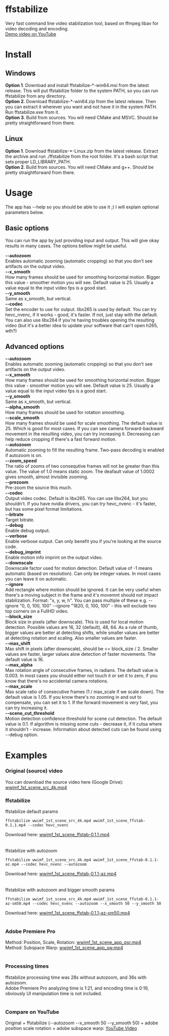 # ffstabilize
Very fast command line video stabilization tool, based on ffmpeg libav for video decoding and encoding.  
[Demo video on YouTube](https://youtu.be/pfKWAo2nPJU)

# Install
## Windows
<b>Option 1</b>. Download and install ffstabilize-\*-win64.msi from the latest release. This will put ffstabilize folder to the system PATH, so you can run ffstabilize from any directory.\
<b>Option 2</b>. Download ffstabilize-\*-win64.zip from the latest release. Then you can extract it wherever you want and not have it in the system PATH. Run ffstabilize.exe from it.\
<b>Option 3</b>. Build from sources. You will need CMake and MSVC. Should be pretty straightforward from there.

## Linux
<b>Option 1</b>. Download ffstabilize-\*-Linux.zip from the latest release. Extract the archive and run ./ffstabilize from the root folder. It's a bash script that sets proper LD_LIBRARY_PATH.\
<b>Option 2</b>. Build from sources. You will need CMake and g++. Should be pretty straightforward from there.

# Usage
The app has --help so you should be able to use it ;) I will explain optional parameters below.

## Basic options
You can run the app by just providing input and output. This will give okay results in many cases. The options bellow might be useful.

<dt><b>--autozoom</b></dt>
Enables automatic zooming (automatic cropping) so that you don't see artifacts on the output video.

<dt><b>--x_smooth</b></dt>
How many frames should be used for smoothing horizontal motion. Bigger this value - smoother motion you will see. Default value is 25. Usually a value equal to the input video fps is a good start.
<dt><b>--y_smooth</b></dt>
Same as x_smooth, but vertical.

<dt><b>--codec</b></dt>
Set the encoder to use for output. libx265 is used by default. You can try hevc_nvenc, if it works - good, it's faster. If not, just stay with the default. You can also use libx264 if you're having troubles opening the resulting video (but it's a better idea to update your software that can't open h265, wth?)

## Advanced options
<dt><b>--autozoom</b></dt>
Enables automatic zooming (automatic cropping) so that you don't see artifacts on the output video.

<dt><b>--x_smooth</b></dt>
How many frames should be used for smoothing horizontal motion. Bigger this value - smoother motion you will see. Default value is 25. Usually a value equal to the input video fps is a good start.
<dt><b>--y_smooth</b></dt>
Same as x_smooth, but vertical.
<dt><b>--alpha_smooth</b></dt>
How many frames should be used for rotation smoothing.
<dt><b>--scale_smooth</b></dt>
How many frames should be used for scale smoothing. The default value is 25. Which is good for most cases. If you can see camera forward-backward movement in the resulting video, you can try increasing it. Decreasing can help reduce cropping if there's a fast forward motion.

<dt><b>--autozoom</b></dt>
Automatic zooming to fill the resulting frame. Two-pass decoding is enabled if autozoom is on.
<dt><b>--zoom_speed</b></dt>
The ratio of zooms of two consequtive frames will not be greater than this value. The value of 1.0 means static zoom. The deafault value of 1.0002 gives smooth, almost invisible zooming.
<dt><b>--prezoom</b></dt>
Pre-zoom the source this much.

<dt><b>--codec</b></dt>
Output video codec. Default is libx265. You can use libx264, but you shouldn't. If you have nvidia drivers, you can try hevc_nvenc - it's faster, but has some pixel format limitations.
<dt><b>--bitrate</b></dt>
Target bitrate.

<dt><b>--debug</b></dt>
Enable debug output.
<dt><b>--verbose</b></dt>
Enable verbose output. Can only benefit you if you're looking at the source code.
<dt><b>--debug_imprint</b></dt>
Enable motion info imprint on the output video.

<dt><b>--downscale</b></dt>
Downscale factor used for motion detection. Default value of -1 means automatic (based on resolution). Can only be integer values. In most cases you can leave it on automatic.

<dt><b>--ignore</b></dt>
Add rectangle where motion should be ignored. It can be very useful when there's a moving subject in the frame and it's movemnt should not impact stabilization. Format: "x, y, w, h". You can pass multiple of these e.g. --ignore "0, 0, 100, 100" --ignore "1820, 0, 100, 100" - this will exclude two top corners on a FullHD video.

<dt><b>--block_size</b></dt>
Block size in pixels (after downscale). This is used for local motion detection. Possible values are 16, 32 (default), 48, 64. As a rule of thumb, bigger values are better at detecting shifts, while smaller values are better at detecting rotation and scaling. Also smaller values are faster.
<dt><b>--max_shift</b></dt>
Max shift in pixels (after downscale), should be <= block_size / 2. Smaller values are faster, larger values alow detection of faster movements. The default value is 16.

<dt><b>--max_alpha</b></dt>
Max rotation angle of consecutive frames, in radians. The default value is 0.003. In most cases you should either not touch it or set it to zero, if you know that there's no accidental camera rotations.
<dt><b>--max_scale</b></dt>
Max scale ratio of consecutive frames (1 / max_scale if we scale down). The default value is 1.05. If you know there's no zooming in and out to compensate, you can set it to 1. If the forward movement is very fast, you can try increasing it.

<dt><b>--scene_cut_threshold</b></dt>
Motion detection confidence threshold for scene cut detection. The default value is 0.1. If algorithm is missing some cuts - decrease it, if it cutsa where it shouldn't - increase. Information about detected cuts can be found using --debug option.

# Examples
### Original (source) video
You can download the source video here (Google Drive):  [wwimf_1st_scene_src_4k.mp4](https://drive.google.com/file/d/1urXm6aUY-B69dK8MhdI7AmU_VYO4-iv_/view?usp=drive_link)  
### ffstabilize
ffstabilize default params
```
ffstabilize wwimf_1st_scene_src_4k.mp4 wwimf_1st_scene_ffstab-0.1.1.mp4 --codec hevc_nvenc
```
Download here:  [wwimf_1st_scene_ffstab-0.1.1.mp4](https://drive.google.com/file/d/17McaWfDbe05WwfXA8GJhSZCX0ci7vLGL/view?usp=drive_link)  
<br/>
<br/>
ffstabilize with autozoom
```
ffstabilize wwimf_1st_scene_src_4k.mp4 wwimf_1st_scene_ffstab-0.1.1-az.mp4 --codec hevc_nvenc --autozoom
```
Download here:  [wwimf_1st_scene_ffstab-0.1.1-az.mp4](https://drive.google.com/file/d/1yqO4IZ1cMrdzbYWqR0RoT5ottHHA1gYH/view?usp=drive_link)  
<br/>
<br/>
ffstabilize with autozoom and bigger smooth params
```
ffstabilize wwimf_1st_scene_src_4k.mp4 wwimf_1st_scene_ffstab-0.1.1-az-sm50.mp4 --codec hevc_nvenc --autozoom --x_smooth 50 --y_smooth 50
```
Download here:  [wwimf_1st_scene_ffstab-0.1.1-az-sm50.mp4](https://drive.google.com/file/d/1i59Zw2kqfWqnDjGSYIxvDfG_GUu3owwn/view?usp=drive_link)  
<br/>
### Adobe Premiere Pro
Method: Position, Scale, Rotation: [wwimf_1st_scene_app_psr.mp4](https://drive.google.com/file/d/10EU7Ox8h4rjsbUkqz4LBE58NuWFW42-k/view?usp=drive_link)  
Method: Subspace Warp: [wwimf_1st_scene_app_sw.mp4](https://drive.google.com/file/d/1-SLFFxw1Roj88uPZC-KBtByYpkFreoCq/view?usp=drive_link)  
<br/>
### Processing times
ffstabilize processing time was 28s without autozoom, and 36s with autozoom.  
Adobe Premiere Pro analyzing time is 1:21, and encoding time is 0:19, obviously UI manipulation time is not included.  
<br/>
### Compare on YouTube
Original + ffstabilize (--autozoom --x_smooth 50 --y_smooth 50) + adobe position scale rotation + adobe subspace warp: [YouTube Video](https://youtu.be/UwWBu9h01XQ)

